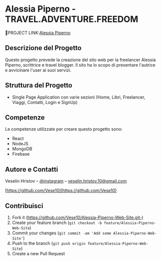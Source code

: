 # Alessia Piperno - TRAVEL.ADVENTURE.FREEDOM

🔗PROJECT LINK:[Alessia Piperno]( https://alessia-piperno-web-site-1.onrender.com/ )

## Descrizione del Progetto

Questo progetto prevede la creazione del sito web per la freelancer Alessia Piperno, scrittrice e travel blogger. Il sito ha lo scopo di presentare l'autrice e avvicinare l'user ai suoi servizi.

## Struttura del Progetto

- Single Page Application con varie sezioni (Home, Libri, Freelancer, Viaggi, Contatti, Login e SignUp)

## Competenze

Le competenze utilizzate per creare questo progetto sono:
 - React
 - NodeJS
 - MongoDB
 - Firebase

 ## Autore e Contatti

Veselin Hristov – [@instagram](https://instagram.com/vese.10?igshid=OGQ5ZDc2ODk2ZA==) – veselin.hristov.10@gmail.com

[https://github.com/Vese10](https://github.com/Vese10)

## Contribuisci

1. Fork it (<https://github.com/Vese10/Alessia-Piperno-Web-Site.git->)
2. Create your feature branch (`git checkout -b feature/Alessia-Piperno-Web-Site`)
3. Commit your changes (`git commit -am 'Add some Alessia-Piperno-Web-Site'`)
4. Push to the branch (`git push origin feature/Alessia-Piperno-Web-Site`)
5. Create a new Pull Request